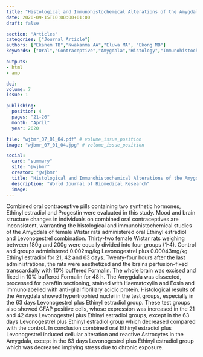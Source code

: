 ```yaml
---
title: "Histological and Immunohistochemical Alterations of the Amygdala of Female Wistar Rats Administered Oral Ethinyl Estradiol and Levonogestrel Combination"
date: 2020-09-15T10:00:00+01:00
draft: false

section: "Articles"
categories: ["Journal Article"]
authors: ["Ekanem TB","Nwakanma AA","Eluwa MA", "Ekong MB"]
keywords: ["Oral","Contraceptive","Amygdala","Histology","Immunohistochemistry","Wistar"]

outputs: 
- html
- amp

doi:
volume: 7
issue: 1

publishing:
  position: 4
  pages: "21-26"
  month: "April"
  year: 2020

file: "wjbmr_07_01_04.pdf" # volume_issue_position
image: "wjbmr_07_01_04.jpg" # volume_issue_position

social:
  card: "summary"
  site: "@wjbmr"
  creator: "@wjbmr"
  title: "Histological and Immunohistochemical Alterations of the Amygdala of Female Wistar Rats Administered Oral Ethinyl Estradiol and Levonogestrel Combination"
  description: "World Journal of Biomedical Research"
  image:
---
```

Combined oral contraceptive pills containing two synthetic hormones, Ethinyl estradiol and Progestin were evaluated in this study. Mood and brain structure changes in individuals on combined oral contraceptives are inconsistent, warranting the histological and immunohistochemical studies of the Amygdala of female Wistar rats administered oral Ethinyl estradiol and Levonogestrel combination. Thirty-two female Wistar rats weighing between 180g and 200g were equally divided into four groups (1-4). Control and groups administered 0.002mg/kg Levonogestrel plus 0.00043mg/kg Ethinyl estradiol for 21, 42 and 63 days. Twenty-four hours after the last administrations, the rats were
aesthetized and the brains perfusion-fixed transcardially with 10% buffered Formalin. The whole brain was excised and fixed in 10% buffered Formalin for 48 h. The Amygdala was dissected, processed for paraffin sectioning, stained with Haematoxylin and Eosin and immunolabelled with anti-glial fibrillary acidic protein. Histological results of the Amygdala showed hypertrophied nuclei in the test groups, especially in the 63 days Levonogestrel plus Ethinyl estradiol group. These test groups also showed GFAP positive cells, whose expression was increased in the 21 and 42 days Levonogestrel plus Ethinyl estradiol groups, except in the 63 days Levonogestrel plus Ethinyl estradiol group which decreased compared with the control. In conclusion combined oral Ethinyl estradiol plus Levonogestrel induced cellular alteration and reactive Astrocytes in the Amygdala, except in the 63 days Levonogestrel plus Ethinyl estradiol group which was decreased implying stress due to chronic exposure.
